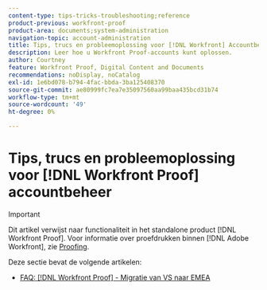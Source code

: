 ```yaml
---
content-type: tips-tricks-troubleshooting;reference
product-previous: workfront-proof
product-area: documents;system-administration
navigation-topic: account-administration
title: Tips, trucs en probleemoplossing voor [!DNL Workfront] Accountbeheer
description: Leer hoe u Workfront Proof-accounts kunt oplossen.
author: Courtney
feature: Workfront Proof, Digital Content and Documents
recommendations: noDisplay, noCatalog
exl-id: 1e6bd078-b794-4fac-bbda-3ba125408370
source-git-commit: ae80999fc7ea7e35097560aa99baa435bcd31b74
workflow-type: tm+mt
source-wordcount: '49'
ht-degree: 0%

---
```


# Tips, trucs en probleemoplossing voor [!DNL Workfront Proof] accountbeheer

>[!IMPORTANT]
>
>Dit artikel verwijst naar functionaliteit in het standalone product [!DNL Workfront Proof]. Voor informatie over proefdrukken binnen [!DNL Adobe Workfront], zie [Proofing](../../../review-and-approve-work/proofing/proofing.md).

Deze sectie bevat de volgende artikelen:

* [FAQ: [!DNL Workfront Proof] - Migratie van VS naar EMEA](../../../workfront-proof/wp-acct-admin/tips-tricks-and-troubleshooting/faq-wp-us-to-emea-mig.md)
